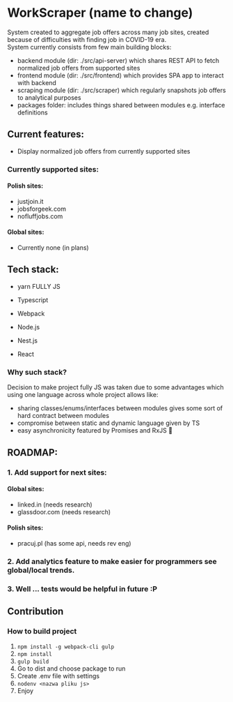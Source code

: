 # WorkScraper (name to change)

System created to aggregate job offers across many job sites, created because of difficulties with finding job in COVID-19 era. <br>
System currently consists from few main building blocks:

- backend module (dir: ./src/api-server) which shares REST API to fetch normalized job offers from supported sites
- frontend module (dir: ./src/frontend) which provides SPA app to interact with backend
- scraping module (dir: ./src/scraper) which regularly snapshots job offers to analytical purposes
- packages folder: includes things shared between modules e.g. interface definitions

## Current features:

- Display normalized job offers from currently supported sites

### Currently supported sites:

#### Polish sites:

- justjoin.it
- jobsforgeek.com
- nofluffjobs.com

#### Global sites:

- Currently none (in plans)

## Tech stack:

- yarn
  FULLY JS

- Typescript
- Webpack
- Node.js
- Nest.js
- React

### Why such stack?

Decision to make project fully JS was taken due to some advantages which using one language across whole project allows like:

- sharing classes/enums/interfaces between modules gives some sort of hard contract between modules
- compromise between static and dynamic language given by TS
- easy asynchronicity featured by Promises and RxJS 🦄

## ROADMAP:

### 1. Add support for next sites:

#### Global sites:

- linked.in (needs research)
- glassdoor.com (needs research)

#### Polish sites:

- pracuj.pl (has some api, needs rev eng)

### 2. Add analytics feature to make easier for programmers see global/local trends.

### 3. Well ... tests would be helpful in future :P

## Contribution

### How to build project

1. `npm install -g webpack-cli gulp`
2. `npm install`
3. `gulp build`
4. Go to dist and choose package to run
5. Create .env file with settings
6. `nodenv <nazwa pliku js>`
7. Enjoy
